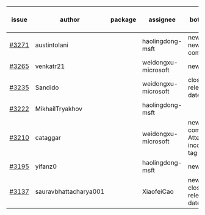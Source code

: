| issue | author | package | assignee | bot advice | created date of issue | target release date | date from target |
| ------ | ------ | ------ | ------ | ------ | ------ | ------ | :-----: |
| [#3271](https://github.com/Azure/sdk-release-request/issues/3271) | austintolani |  | haolingdong-msft | new issue. new comment. | 10-12 | fail to get. |  |
| [#3265](https://github.com/Azure/sdk-release-request/issues/3265) | venkatr21 |  | weidongxu-microsoft | new issue. | 10-12 | fail to get. |  |
| [#3235](https://github.com/Azure/sdk-release-request/issues/3235) | Sandido |  | weidongxu-microsoft | close to release date.  | 09-30 | 10-17 | 1 |
| [#3222](https://github.com/Azure/sdk-release-request/issues/3222) | MikhailTryakhov |  | haolingdong-msft |  | 09-28 | 10-05 |  |
| [#3210](https://github.com/Azure/sdk-release-request/issues/3210) | cataggar |  | weidongxu-microsoft | new comment. Attention to inconsistent tag | 09-26 | 10-31 |  |
| [#3195](https://github.com/Azure/sdk-release-request/issues/3195) | yifanz0 |  | haolingdong-msft | new issue. | 09-19 | 10-12 |  |
| [#3137](https://github.com/Azure/sdk-release-request/issues/3137) | sauravbhattacharya001 |  | XiaofeiCao | new issue. close to release date.  | 09-02 | 10-17 | 1 |
